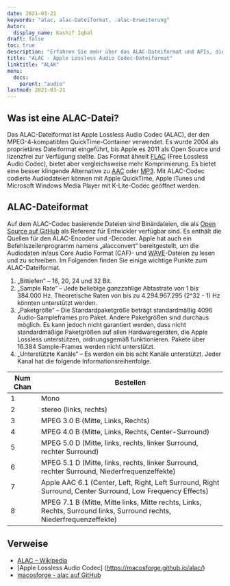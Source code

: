 ```yaml
---
date: 2021-03-21
keywords: "alac, alac-Dateiformat, .alac-Erweiterung"
Autor:
  display_name: Kashif Iqbal
draft: false
toc: true
description: "Erfahren Sie mehr über das ALAC-Dateiformat und APIs, die ALAC-Dateien erstellen und öffnen können."
title: "ALAC - Apple Lossless Audio Codec-Dateiformat"
linktitle: "ALAK"
menu:
  docs:
    parent: "audio"
lastmod: 2021-03-21
---
```


## Was ist eine ALAC-Datei? ##

Das ALAC-Dateiformat ist Apple Lossless Audio Codec (ALAC), der den MPEG-4-kompatiblen QuickTime-Container verwendet. Es wurde 2004 als proprietäres Dateiformat eingeführt, bis Apple es 2011 als Open Source und lizenzfrei zur Verfügung stellte. Das Format ähnelt [FLAC](/de/audio/flac/) (Free Lossless Audio Codec), bietet aber vergleichsweise mehr Komprimierung. Es bietet eine besser klingende Alternative zu [AAC](/de/audio/aac/) oder [MP3](/de/audio/mp3/). Mit ALAC-Codec codierte Audiodateien können mit Apple QuickTime, Apple iTunes und Microsoft Windows Media Player mit K-Lite-Codec geöffnet werden.

## ALAC-Dateiformat

Auf dem ALAC-Codec basierende Dateien sind Binärdateien, die als [Open Source auf GitHub](https://github.com/macosforge/alac) als Referenz für Entwickler verfügbar sind. Es enthält die Quellen für den ALAC-Encoder und -Decoder. Apple hat auch ein Befehlszeilenprogramm namens „alacconvert“ bereitgestellt, um die Audiodaten in/aus Core Audio Format (CAF)- und [WAVE](/de/audio/wav/)-Dateien zu lesen und zu schreiben. Im Folgenden finden Sie einige wichtige Punkte zum ALAC-Dateiformat.

1. „Bittiefen“ – 16, 20, 24 und 32 Bit.
1. „Sample Rate“ – Jede beliebige ganzzahlige Abtastrate von 1 bis 384.000 Hz. Theoretische Raten von bis zu 4.294.967.295 (2^32 - 1) Hz könnten unterstützt werden.
1. „Paketgröße“ – Die Standardpaketgröße beträgt standardmäßig 4096 Audio-Sampleframes pro Paket. Andere Paketgrößen sind durchaus möglich. Es kann jedoch nicht garantiert werden, dass nicht standardmäßige Paketgrößen auf allen Hardwaregeräten, die Apple Lossless unterstützen, ordnungsgemäß funktionieren. Pakete über 16.384 Sample-Frames werden nicht unterstützt.
1. „Unterstützte Kanäle“ – Es werden ein bis acht Kanäle unterstützt. Jeder Kanal hat die folgende Informationsreihenfolge.

|Num Chan| Bestellen|
|---|---|
|1 |Mono|
|2 |stereo (links, rechts)|
|3 |MPEG 3.0 B (Mitte, Links, Rechts)|
|4 |MPEG 4.0 B (Mitte, Links, Rechts, Center-Surround)|
|5 |MPEG 5.0 D (Mitte, links, rechts, linker Surround, rechter Surround)|
|6 |MPEG 5.1 D (Mitte, links, rechts, linker Surround, rechter Surround, Niederfrequenzeffekte)|
|7 |Apple AAC 6.1 (Center, Left, Right, Left Surround, Right Surround, Center Surround, Low Frequency Effects)|
|8 |MPEG 7.1 B (Mitte, Mitte links, Mitte rechts, Links, Rechts, Surround links, Surround rechts, Niederfrequenzeffekte)|

## Verweise

* [ALAC – Wikipedia](https://en.wikipedia.org/wiki/Apple_Lossless)
* [Apple Lossless Audio Codec] (https://macosforge.github.io/alac/)
* [macosforge - alac auf GitHub](https://github.com/macosforge/alac)

